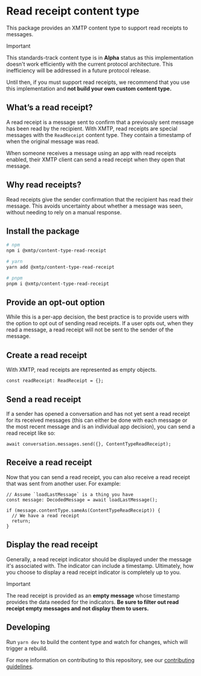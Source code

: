 # Read receipt content type

This package provides an XMTP content type to support read receipts to messages.

> [!IMPORTANT]
> This standards-track content type is in **Alpha** status as this implementation doesn't work efficiently with the current protocol architecture. This inefficiency will be addressed in a future protocol release.

Until then, if you must support read receipts, we recommend that you use this implementation and **not build your own custom content type.**

## What’s a read receipt?

A read receipt is a message sent to confirm that a previously sent message has been read by the recipient. With XMTP, read receipts are special messages with the `ReadReceipt` content type. They contain a timestamp of when the original message was read.

When someone receives a message using an app with read receipts enabled, their XMTP client can send a read receipt when they open that message.

## Why read receipts?

Read receipts give the sender confirmation that the recipient has read their message. This avoids uncertainty about whether a message was seen, without needing to rely on a manual response.

## Install the package

```bash
# npm
npm i @xmtp/content-type-read-receipt

# yarn
yarn add @xmtp/content-type-read-receipt

# pnpm
pnpm i @xmtp/content-type-read-receipt
```

## Provide an opt-out option

While this is a per-app decision, the best practice is to provide users with the option to opt out of sending read receipts. If a user opts out, when they read a message, a read receipt will not be sent to the sender of the message.

## Create a read receipt

With XMTP, read receipts are represented as empty objects.

```tsx
const readReceipt: ReadReceipt = {};
```

## Send a read receipt

If a sender has opened a conversation and has not yet sent a read receipt for its received messages (this can either be done with each message or the most recent message and is an individual app decision), you can send a read receipt like so:

```tsx
await conversation.messages.send({}, ContentTypeReadReceipt);
```

## Receive a read receipt

Now that you can send a read receipt, you can also receive a read receipt that was sent from another user. For example:

```tsx
// Assume `loadLastMessage` is a thing you have
const message: DecodedMessage = await loadLastMessage();

if (message.contentType.sameAs(ContentTypeReadReceipt)) {
  // We have a read receipt
  return;
}
```

## Display the read receipt

Generally, a read receipt indicator should be displayed under the message it's associated with. The indicator can include a timestamp. Ultimately, how you choose to display a read receipt indicator is completely up to you.

> [!IMPORTANT]
> The read receipt is provided as an **empty message** whose timestamp provides the data needed for the indicators. **Be sure to filter out read receipt empty messages and not display them to users.**

## Developing

Run `yarn dev` to build the content type and watch for changes, which will trigger a rebuild.

For more information on contributing to this repository, see our [contributing guidelines](../../CONTRIBUTING.md).
